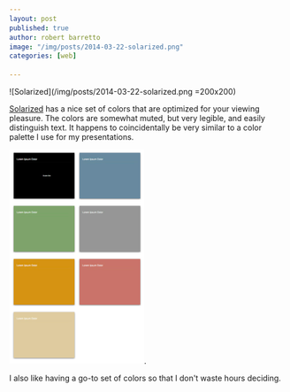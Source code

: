 ```yaml
---
layout: post
published: true
author: robert barretto
image: "/img/posts/2014-03-22-solarized.png"
categories: [web]

---
```


![Solarized](/img/posts/2014-03-22-solarized.png =200x200)

[Solarized](http://ethanschoonover.com/solarized) has a nice set of colors that are optimized for your viewing pleasure. The colors are somewhat muted, but very legible, and easily distinguish text. It happens to coincidentally be very similar to a color palette I use for my presentations. 

![My Keynote color palette](/img/posts/2014-03-22-keynote-colors.png). 

I also like having a go-to set of colors so that I don't waste hours deciding.